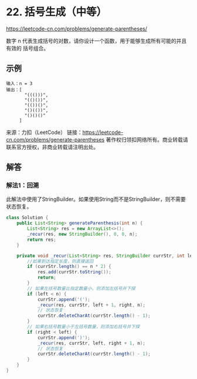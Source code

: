 # 22. 括号生成（中等）
https://leetcode-cn.com/problems/generate-parentheses/

数字 n 代表生成括号的对数，请你设计一个函数，用于能够生成所有可能的并且 有效的 括号组合。

## 示例
```
输入：n = 3
输出：[
       "((()))",
       "(()())",
       "(())()",
       "()(())",
       "()()()"
     ]
```

来源：力扣（LeetCode）
链接：https://leetcode-cn.com/problems/generate-parentheses
著作权归领扣网络所有。商业转载请联系官方授权，非商业转载请注明出处。

## 解答
### 解法1：回溯
此解法中使用了StringBuilder。如果使用String而不是StringBuilder，则不需要状态恢复。
```java
class Solution {
    public List<String> generateParenthesis(int n) {
        List<String> res = new ArrayList<>();
        _recur(res, new StringBuilder(), 0, 0, n);
        return res;
    }

    private void _recur(List<String> res, StringBuilder currStr, int left, int right, int n) {
        //如果到达指定长度，则直接返回
        if (currStr.length() == n * 2) {
            res.add(currStr.toString());
            return;
        }
        // 如果左括号数量比指定数量小，则添加左括号并下探
        if (left < n) {
            currStr.append('(');
            _recur(res, currStr, left + 1, right, n);
            // 状态恢复
            currStr.deleteCharAt(currStr.length() - 1);
        }
        // 如果右括号数量小于左括号数量，则添加右括号并下探
        if (right < left) {
            currStr.append(')');
            _recur(res, currStr, left, right + 1, n);
            // 状态恢复
            currStr.deleteCharAt(currStr.length() - 1);
        }
    }
}
```
